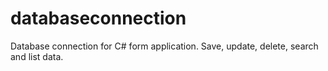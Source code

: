 # databaseconnection
Database connection for C# form application. Save, update, delete, search and list data.
